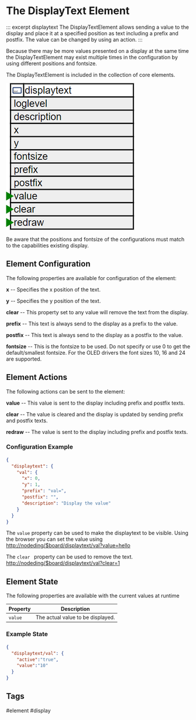 # The DisplayText Element

::: excerpt displaytext
The DisplayTextElement allows sending a value to the display and place it at a specified position as text including a prefix and postfix.
The value can be changed by using an action.
:::


Because there may be more values presented on a display at the same time the
DisplayTextElement may exist multiple times in the configuration by using different positions and fontsize.

The DisplayTextElement is included in the collection of core elements.

![DisplayText Properties and Actions](/elements/displaytextapi.png)

Be aware that the positions and fontsize of the configurations must match to the capabilities existing display.


## Element Configuration

The following properties are available for configuration of the element:

**x** -- Specifies the x position of the text.                                                          

**y** -- Specifies the y position of the text.                                                          

**clear** -- This property set to any value will remove the text from the display.                          

**prefix** -- This text is always send to the display as a prefix to the value.                              

**postfix** -- This text is always send to the display as a postfix to the value.                             

**fontsize** -- This is the fontsize to be used. Do not specify or use 0 to get the default/smallest fontsize. 
For the OLED drivers the font sizes 10, 16 and 24 are supported.

## Element Actions

The following actions can be sent to the element:

**value** -- This value is sent to the display including prefix and postfix texts.

**clear** -- The value is cleared and the display is updated by sending prefix and postfix texts.

**redraw** -- The value is sent to the display including prefix and postfix texts.                                                        


### Configuration Example


```JSON
{
  "displaytext": {
    "val": {
      "x": 0,
      "y": 1,
      "prefix": "val=",
      "postfix": "",
      "description": "Display the value"
    }
  }
}
```

The `value` property can be used to make the displaytext to be visible. Using the browser you can set the value using <http://nodeding/$board/displaytext/val?value=hello>

The `clear ` property can be used to remove the text. <http://nodeding/$board/displaytext/val?clear=1>


## Element State

The following properties are available with the current values at runtime

| Property | Description                       |
| -------- | --------------------------------- |
| `value`  | The actual value to be displayed. |


### Example State

```JSON
{
  "displaytext/val": {
    "active":"true",
    "value":"10"
  }
}
```

## Tags
#element #display
